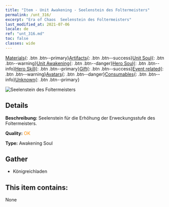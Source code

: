 ```yaml
---
title: "Item - Unit Awakening - Seelenstein des Foltermeisters"
permalink: /unt_316/
excerpt: "Era of Chaos  Seelenstein des Foltermeisters"
last_modified_at: 2021-07-06
locale: de
ref: "unt_316.md"
toc: false
classes: wide
---
```

 [Materials](/ItemsDE/){: .btn .btn--primary}[Artifacts](/ItemsDE/Artifacts/){: .btn .btn--success}[Unit Soul](/ItemsDE/UnitSoul/){: .btn .btn--warning}[Unit Awakening](/ItemsDE/UnitAwakening/){: .btn .btn--danger}[Hero Soul](/ItemsDE/HeroSoul/){: .btn .btn--info}[Hero Skill](/ItemsDE/HeroSkill/){: .btn .btn--primary}[Gift](/ItemsDE/Gift/){: .btn .btn--success}[Event related](/ItemsDE/Events/){: .btn .btn--warning}[Avatars](/ItemsDE/Avatars/){: .btn .btn--danger}[Consumables](/ItemsDE/Consumables/){: .btn .btn--info}[Unknown](/ItemsDE/Unknown/){: .btn .btn--primary}

 ![Seelenstein des Foltermeisters](/images/u/tia_diyulingzhu.jpg)

## Details
 **Beschreibung:** Seelenstein für die Erhöhung der Erweckungsstufe des Foltermeisters.

 **Quality:** <span style="color: #FF8C00">OK</span>

 **Type:** Awakening Soul

## Gather

*    Königreichladen 

## This item contains:

  None

